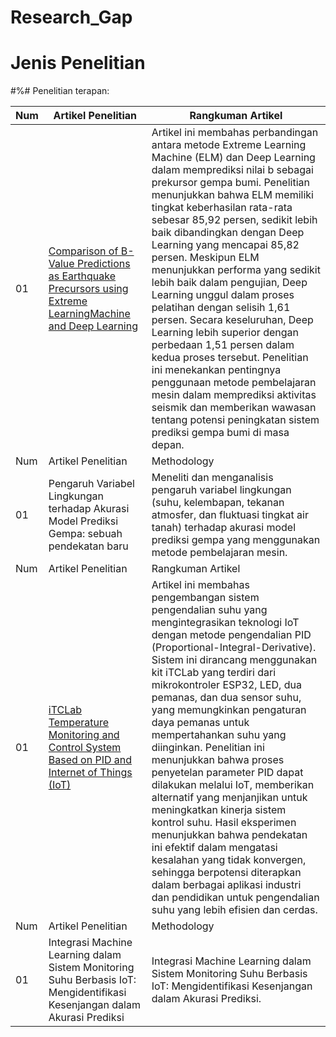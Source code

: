 # Research_Gap

# Jenis Penelitian

#%# Penelitian terapan:

| Num  | Artikel Penelitian                                                                                                                                                    | Rangkuman Artikel                                                                |
| -----|---------------------------------------------------------------------------------------------------------------------------------------------------------------------------------|------------------------------------------------------------------------------------------|
|  01  |<a href="https://drive.google.com/file/d/1Uw2CHBe_eHYMFKYxo-it4ZcResDWcvea/view?usp=sharing">Comparison of B-Value Predictions as Earthquake Precursors using Extreme LearningMachine and Deep Learning</a>                      | Artikel ini membahas perbandingan antara metode Extreme Learning Machine (ELM) dan Deep Learning dalam memprediksi nilai b sebagai prekursor gempa bumi. Penelitian menunjukkan bahwa ELM memiliki tingkat keberhasilan rata-rata sebesar 85,92 persen, sedikit lebih baik dibandingkan dengan Deep Learning yang mencapai 85,82 persen. Meskipun ELM menunjukkan performa yang sedikit lebih baik dalam pengujian, Deep Learning unggul dalam proses pelatihan dengan selisih 1,61 persen. Secara keseluruhan, Deep Learning lebih superior dengan perbedaan 1,51 persen dalam kedua proses tersebut. Penelitian ini menekankan pentingnya penggunaan metode pembelajaran mesin dalam memprediksi aktivitas seismik dan memberikan wawasan tentang potensi peningkatan sistem prediksi gempa bumi di masa depan.|
| Num  | Artikel Penelitian                                                                                                                                                    | Methodology                                                                |
|  01  |<a>Pengaruh Variabel Lingkungan terhadap Akurasi Model Prediksi Gempa: sebuah pendekatan baru</a>                                          | Meneliti dan menganalisis pengaruh variabel lingkungan (suhu, kelembapan, tekanan atmosfer, dan fluktuasi tingkat air tanah) terhadap akurasi model prediksi gempa yang menggunakan metode pembelajaran mesin. |
| Num  | Artikel Penelitian                                                                                                                                                    | Rangkuman Artikel                                                                |
|  01  |<a href="https://drive.google.com/file/d/1Uw2CHBe_eHYMFKYxo-it4ZcResDWcvea/view?usp=sharing">iTCLab Temperature Monitoring and Control System Based on PID and Internet of Things (IoT)</a>                      | Artikel ini membahas pengembangan sistem pengendalian suhu yang mengintegrasikan teknologi IoT dengan metode pengendalian PID (Proportional-Integral-Derivative). Sistem ini dirancang menggunakan kit iTCLab yang terdiri dari mikrokontroler ESP32, LED, dua pemanas, dan dua sensor suhu, yang memungkinkan pengaturan daya pemanas untuk mempertahankan suhu yang diinginkan. Penelitian ini menunjukkan bahwa proses penyetelan parameter PID dapat dilakukan melalui IoT, memberikan alternatif yang menjanjikan untuk meningkatkan kinerja sistem kontrol suhu. Hasil eksperimen menunjukkan bahwa pendekatan ini efektif dalam mengatasi kesalahan yang tidak konvergen, sehingga berpotensi diterapkan dalam berbagai aplikasi industri dan pendidikan untuk pengendalian suhu yang lebih efisien dan cerdas.|
| Num  | Artikel Penelitian                                                                                                                                                    | Methodology                                                                |
|  01  |<a>Integrasi Machine Learning dalam Sistem Monitoring Suhu Berbasis IoT: Mengidentifikasi Kesenjangan dalam Akurasi Prediksi</a>                                          | Integrasi Machine Learning dalam Sistem Monitoring Suhu Berbasis IoT: Mengidentifikasi Kesenjangan dalam Akurasi Prediksi. |



<br></br>


<br>
</br>
